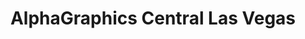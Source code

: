 ---
title: "AlphaGraphics Central Las Vegas"
url: /las-vegas/alphagraphics-central-las-vegas/
shop: shop
---